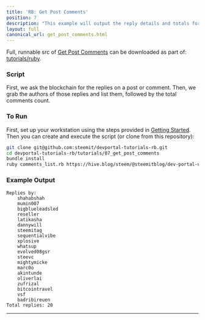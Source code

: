 ```yaml
---
title: 'RB: Get Post Comments'
position: 7
description: "This example will output the reply details and totals for the post/comment passed as an argument to the script."
layout: full
canonical_url: get_post_comments.html
---              
```

<span class="fa-pull-left top-of-tutorial-repo-link"><span class="first-word">Full</span>, runnable src of [Get Post Comments](https://gitlab.syncad.com/hive/devportal/-/tree/master/tutorials/ruby/tutorials/07_get_post_comments) can be downloaded as part of: [tutorials/ruby](https://gitlab.syncad.com/hive/devportal/-/tree/master/tutorials/ruby).</span>
<br>



### Script

First, we ask the blockchain for the replies on a post or comment.  Then, we grab the authors of those replies and list them, followed by the total comments count.

### To Run

First, set up your workstation using the steps provided in [Getting Started](https://developers.hive.io/tutorials-ruby/getting_started).  Then you can create and execute the script (or clone from this repository):

```bash
git clone git@github.com:steemit/devportal-tutorials-rb.git
cd devportal-tutorials-rb/tutorials/07_get_post_comments
bundle install
ruby comments_list.rb https://hive.blog/steem/@steemitblog/dev-portal-update-new-steem-developer-resources
```

### Example Output

```
Replies by:
	shahabshah
	mumin007
	bigblueleadsled
	reseller
	latikasha
	dannywill
	steemitag
	sequentialvibe
	xplosive
	whatsup
	evolved08gsr
	steevc
	mightymicke
	marc0o
	akintunde
	oliverlai
	zufrizal
	bitcointravel
	vsf
	badribireuen
Total replies: 20
```


---
